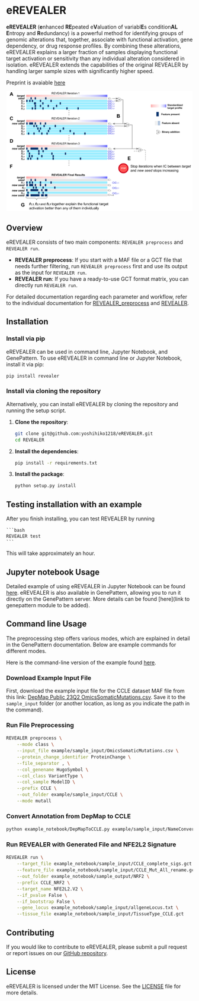
# eREVEALER

**eREVEALER** (**e**nhanced **RE**peated e**V**aluation of variabl**E**s condition**AL** **E**ntropy and **R**edundancy) is a powerful method for identifying groups of genomic alterations that, together, associate with functional activation, gene dependency, or drug response profiles. By combining these alterations, eREVEALER explains a larger fraction of samples displaying functional target activation or sensitivity than any individual alteration considered in isolation. eREVEALER extends the capabilities of the original REVEALER by handling larger sample sizes with significantly higher speed.

Preprint is avaiable [here](https://www.biorxiv.org/content/10.1101/2023.11.14.567106v1)

![Alt text](docs/images/REVEALER_schematic.png)

## Overview

eREVEALER consists of two main components: `REVEALER preprocess` and `REVEALER run`. 

- **REVEALER preprocess**: If you start with a MAF file or a GCT file that needs further filtering, run `REVEALER preprocess` first and use its output as the input for `REVEALER run`.
- **REVEALER run**: If you have a ready-to-use GCT format matrix, you can directly run `REVEALER run`.

For detailed documentation regarding each parameter and workflow, refer to the individual documentation for [REVEALER_preprocess](docs/REVEALER_preprocess_Documentation.md) and [REVEALER](docs/REVEALER_Documentation.md).


## Installation

### Install via pip

eREVEALER can be used in command line, Jupyter Notebook, and GenePattern. To use eREVEALER in command line or Jupyter Notebook, install it via pip:

```bash
pip install revealer
```

### Install via cloning the repository

Alternatively, you can install eREVEALER by cloning the repository and running the setup script.

1. **Clone the repository**:

    ```bash
    git clone git@github.com:yoshihiko1218/eREVEALER.git
    cd REVEALER
    ```

2. **Install the dependencies**:

    ```bash
    pip install -r requirements.txt
    ```

3. **Install the package**:

    ```bash
    python setup.py install
    ```

## Testing installation with an example
After you finish installing, you can test REVEALER by running 

    ```bash
    REVEALER test 
    ```
This will take approximately an hour.

## Jupyter notebook Usage

Detailed example of using eREVEALER in Jupyter Notebook can be found [here](example/REVEALER_Example.ipynb). eREVEALER is also available in GenePattern, allowing you to run it directly on the GenePattern server. More details can be found [here](link to genepattern module to be added).

## Command line Usage

The preprocessing step offers various modes, which are explained in detail in the GenePattern documentation. Below are example commands for different modes. 

Here is the command-line version of the example found [here](example/REVEALER_Example.ipynb).

### Download Example Input File

First, download the example input file for the CCLE dataset MAF file from this link: [DepMap Public 23Q2 OmicsSomaticMutations.csv](https://depmap.org/portal/download/all/?releasename=DepMap+Public+23Q2&filename=OmicsSomaticMutations.csv). Save it to the `sample_input` folder (or another location, as long as you indicate the path in the command).

### Run File Preprocessing

```bash
REVEALER preprocess \
    --mode class \
    --input_file example/sample_input/OmicsSomaticMutations.csv \
    --protein_change_identifier ProteinChange \
    --file_separator , \
    --col_genename HugoSymbol \
    --col_class VariantType \
    --col_sample ModelID \
    --prefix CCLE \
    --out_folder example/sample_input/CCLE \
    --mode mutall
```

### Convert Annotation from DepMap to CCLE

```bash
python example_notebook/DepMapToCCLE.py example/sample_input/NameConvert.csv example/sample_input/CCLE_Mut_All.gct example/sample_input/CCLE_Mut_All_rename.gct
```

### Run REVEALER with Generated File and NFE2L2 Signature

```bash
REVEALER run \
    --target_file example_notebook/sample_input/CCLE_complete_sigs.gct \
    --feature_file example_notebook/sample_input/CCLE_Mut_All_rename.gct \
    --out_folder example_notebook/sample_output/NRF2 \
    --prefix CCLE_NRF2 \
    --target_name NFE2L2.V2 \
    --if_pvalue False \
    --if_bootstrap False \
    --gene_locus example_notebook/sample_input/allgeneLocus.txt \
    --tissue_file example_notebook/sample_input/TissueType_CCLE.gct
```

## Contributing

If you would like to contribute to eREVEALER, please submit a pull request or report issues on our [GitHub repository](https://github.com/yoshihiko1218/eREVEALER).

## License

eREVEALER is licensed under the MIT License. See the [LICENSE](LICENSE) file for more details.
